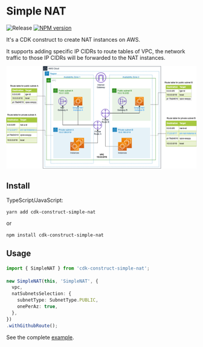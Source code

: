 # Simple NAT

![Release](https://github.com/zxkane/snat/workflows/Release/badge.svg)
[![NPM version](http://img.shields.io/npm/v/cdk-construct-simple-nat.svg?style=flat-square)](https://www.npmjs.com/package/cdk-construct-simple-nat)

It's a CDK construct to create NAT instances on AWS. 

It supports adding specific IP CIDRs to route tables of VPC, the network traffic to those IP CIDRs will be forwarded to the NAT instances.

![Arch diagram](arch.png)

## Install
TypeScript/JavaScript:

```shell
yarn add cdk-construct-simple-nat
```

or

```shell
npm install cdk-construct-simple-nat
```

## Usage

```ts
import { SimpleNAT } from 'cdk-construct-simple-nat';

new SimpleNAT(this, 'SimpleNAT', {
  vpc,
  natSubnetsSelection: {
    subnetType: SubnetType.PUBLIC,
    onePerAz: true,
  },
})
.withGithubRoute();
```

See the complete [example](example/).
